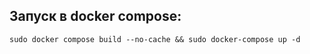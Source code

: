 Запуск в docker compose:
-
```
sudo docker compose build --no-cache && sudo docker-compose up -d 
```

